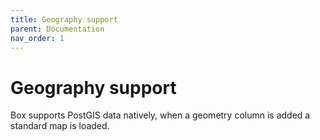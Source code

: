 ```yaml
---
title: Geography support
parent: Documentation
nav_order: 1
---
```


# Geography support

Box supports PostGIS data natively, when a geometry column is added a standard map is loaded.

